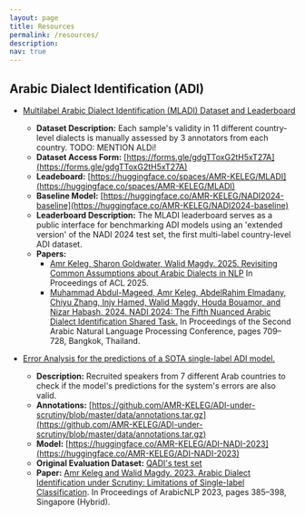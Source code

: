 ```yaml
---
layout: page
title: Resources
permalink: /resources/
description: 
nav: true
---
```


<!-- ## Arabic Level of Dialectness (ALDi)
* 

<br/> -->

## Arabic Dialect Identification (ADI)

* <u>Multilabel Arabic Dialect Identification (MLADI) Dataset and Leaderboard</u>
  * **Dataset Description:**  Each sample's validity in 11 different country-level dialects is manually assessed by 3 annotators from each country. TODO: MENTION ALDi!
  * **Dataset Access Form:** [https://forms.gle/gdgTToxG2tH5xT27A](https://forms.gle/gdgTToxG2tH5xT27A)
  * **Leadeboard:** [https://huggingface.co/spaces/AMR-KELEG/MLADI](https://huggingface.co/spaces/AMR-KELEG/MLADI)
  * **Baseline Model:** [https://huggingface.co/AMR-KELEG/NADI2024-baseline](https://huggingface.co/AMR-KELEG/NADI2024-baseline)
  * **Leaderboard Description:** The MLADI leaderboard serves as a public interface for benchmarking ADI models using an 'extended version' of the NADI 2024 test set, the first multi-label country-level ADI dataset.
  * **Papers:**
    *  [Amr Keleg, Sharon Goldwater, Walid Magdy. 2025. Revisiting Common Assumptions about Arabic Dialects in NLP](https://arxiv.org/abs/2505.21816) In Proceedings of ACL 2025.
    *  [Muhammad Abdul-Mageed, Amr Keleg, AbdelRahim Elmadany, Chiyu Zhang, Injy Hamed, Walid Magdy, Houda Bouamor, and Nizar Habash. 2024. NADI 2024: The Fifth Nuanced Arabic Dialect Identification Shared Task.](https://aclanthology.org/2024.arabicnlp-1.79/) In Proceedings of the Second Arabic Natural Language Processing Conference, pages 709–728, Bangkok, Thailand.


* <u>Error Analysis for the predictions of a SOTA single-label ADI model.</u>
  * **Description:** Recruited speakers from 7 different Arab countries to check if the model's predictions for the system's errors are also valid.
  * **Annotations:** [https://github.com/AMR-KELEG/ADI-under-scrutiny/blob/master/data/annotations.tar.gz](https://github.com/AMR-KELEG/ADI-under-scrutiny/blob/master/data/annotations.tar.gz)
  * **Model:** [https://huggingface.co/AMR-KELEG/ADI-NADI-2023](https://huggingface.co/AMR-KELEG/ADI-NADI-2023)
  * **Original Evaluation Dataset:** [QADI's test set](https://github.com/qcri/QADI/tree/master/testset)
  * **Paper:** [Amr Keleg and Walid Magdy. 2023. Arabic Dialect Identification under Scrutiny: Limitations of Single-label Classification](https://aclanthology.org/2023.arabicnlp-1.31/). In Proceedings of ArabicNLP 2023, pages 385–398, Singapore (Hybrid).

<!-- <br/>

## Factual Knowledge
- DLAMA (TODO!) -->